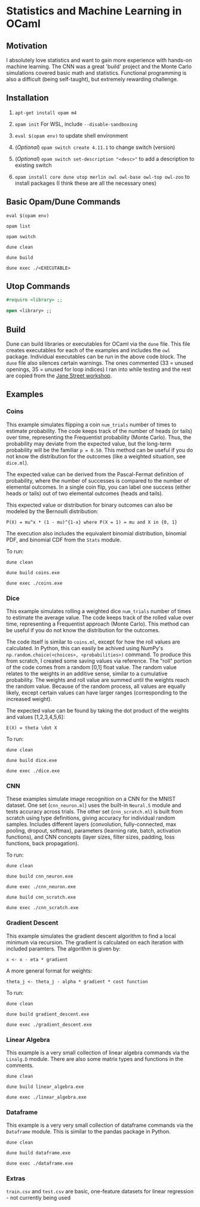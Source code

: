 # Statistics and Machine Learning in OCaml

## Motivation

I absolutely love statistics and want to gain more experience with hands-on machine learning. The CNN was a great 'build' project and the Monte Carlo simulations covered basic math and statistics. Functional programming is also a difficult (being self-taught), but extremely rewarding challenge. 

## Installation

1. `apt-get install opam m4`

2. `opam init` For WSL, include `--disable-sandboxing`

3. `eval $(opam env)` to update shell environment

4. (_Optional_) `opam switch create 4.11.1` to change switch (version)

5. (_Optional_) `opam switch set-description "<desc>"` to add a description to existing switch

6. `opam install core dune utop merlin owl owl-base owl-top owl-zoo` to install packages (I think these are all the necessary ones)

## Basic Opam/Dune Commands

```shell
eval $(opam env)
```

```shell
opam list

opam switch
```

```shell
dune clean

dune build

dune exec ./<EXECUTABLE>
```

## Utop Commands

```ocaml
#require <library> ;;

open <library> ;;
```

## Build

Dune can build libraries or executables for OCaml via the `dune` file. This file creates executables for each of the examples and includes the `owl` package. Individual executables can be run in the above code block. The `dune` file also silences certain warnings. The ones commented (33 = unused openings, 35 = unused for loop indices) I ran into while testing and the rest are copied from the [Jane Street workshop](https://github.com/ryanluk4/learn-ocaml-workshop).

## Examples

### Coins

This example simulates flipping a coin `num_trials` number of times to estimate probability. The code keeps track of the number of heads (or tails) over time, representing the Frequentist probability (Monte Carlo). Thus, the probability may deviate from the expected value, but the long-term probability will be the familiar `p = 0.50`. This method can be useful if you do not know the distribution for the outcomes (like a weighted situation, see `dice.ml`).

The expected value can be derived from the Pascal-Fermat definition of probability, where the number of successes is compared to the number of elemental outcomes. In a single coin flip, you can label one success (either heads or tails) out of two elemental outcomes (heads and tails).

This expected value or distribution for binary outcomes can also be modeled by the Bernoulli distribution:

`P(X) = mu^x * (1 - mu)^{1-x} where P(X = 1) = mu and X in {0, 1}`

The execution also includes the equivalent binomial distribution, binomial PDF, and binomial CDF from the `Stats` module.

To run:

```shell
dune clean

dune build coins.exe

dune exec ./coins.exe
```

### Dice

This example simulates rolling a weighted dice `num_trials` number of times to estimate the average value. The code keeps track of the rolled value over time, representing a Frequentist approach (Monte Carlo). This method can be useful if you do not know the distribution for the outcomes.

The code itself is similar to `coins.ml`, except for how the roll values are calculated. In Python, this can easily be achived using NumPy's `np.random.choice(<choices>, <probabilities>)` command. To produce this from scratch, I created some saving values via reference. The "roll" portion of the code comes from a random [0,1] float value. The random value relates to the weights in an additive sense, similar to a cumulative probability. The weights and roll value are summed until the weights reach the random value. Because of the random process, all values are equally likely, except certain values can have larger ranges (corresponding to the increased weight).

The expected value can be found by taking the dot product of the weights and values [1,2,3,4,5,6]:

`E(X) = theta \dot X`

To run:

```shell
dune clean

dune build dice.exe

dune exec ./dice.exe
```

### CNN

These examples simulate image recognition on a CNN for the MNIST dataset. One set (`cnn_neuron.ml`) uses the built-in `Neural.S` module and tests accuracy across trials. The other set (`cnn_scratch.ml`) is built from scratch using type definitions, giving accuracy for individual random samples. Includes different layers (convolution, fully-connected, max pooling, dropout, softmax), parameters (learning rate, batch, activation functions), and CNN concepts (layer sizes, filter sizes, padding, loss functions, back propagation).

To run:

```shell
dune clean

dune build cnn_neuron.exe

dune exec ./cnn_neuron.exe

dune build cnn_scratch.exe

dune exec ./cnn_scratch.exe
```

### Gradient Descent

This example simulates the gradient descent algorithm to find a local minimum via recursion. The gradient is calculated on each iteration with included paramters. The algorithm is given by:

`x <- x - eta * gradient`

A more general format for weights:

`theta_j <- theta_j - alpha * gradient * cost function`

To run:

```shell
dune clean

dune build gradient_descent.exe

dune exec ./gradient_descent.exe
```

### Linear Algebra

This example is a very small collection of linear algebra commands via the `Linalg.D` module. There are also some matrix types and functions in the comments.

```shell
dune clean

dune build linear_algebra.exe

dune exec ./linear_algebra.exe
```

### Dataframe

This example is a very very small collection of dataframe commands via the `Dataframe` module. This is similar to the pandas package in Python.

```shell
dune clean

dune build dataframe.exe

dune exec ./dataframe.exe
```

### Extras

`train.csv` and `test.csv` are basic, one-feature datasets for linear regression - not currently being used